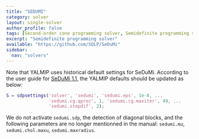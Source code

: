 ```yaml
---
title: "SEDUMI"
category: solver
layout: single-solver
author_profile: false
tags: [Second-order cone programming solver, Semidefinite programming solver]
excerpt: "Semidefinite programming solver"
available: "https://github.com/SQLP/SeDuMi"
sidebar:
  nav: "solvers"
---
```


Note that YALMIP uses historical default settings for SeDuMi.
According to the user guide for [SeDuMi 1.1](http://sedumi.ie.lehigh.edu/sedumi/files/sedumi-downloads/SeDuMi_Guide_11.pdf), the YALMIP defaults should be updated as below:

````matlab
S = sdpsettings('solver', 'sedumi', 'sedumi.eps', 1e-8, ...
                'sedumi.cg.qprec', 1, 'sedumi.cg.maxiter', 49, ...
                'sedumi.stepdif', 2);
````

We do not activate `sedumi.sdp`, the detection of diagonal blocks, and the following parameters are no longer mentionned in the manual: `sedumi.mu`, `sedumi.chol.maxu`, `sedumi.maxradius`.

